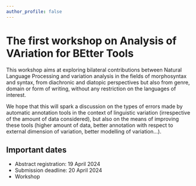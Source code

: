 ```yaml
---
author_profile: false
---
```


The first workshop on Analysis of VAriation for BEtter Tools
============================================================

This workshop aims at exploring bilateral contributions between Natural Language
Processing and variation analysis in the fields of morphosyntax and syntax, from
diachronic and diatopic perspectives but also from genre, domain or form of
writing, without any restriction on the languages of interest.

We hope that this will spark a discussion on the types of errors made
by automatic annotation tools in the context of linguistic variation
(irrespective of the amount of data considered), but also on the means of
improving these tools (higher amount of data, better annotation with respect to
external dimension of variation, better modelling of variation…).

## Important dates

- Abstract registration: 19 April 2024
- Submission deadline: 20 April 2024
- Workshop
